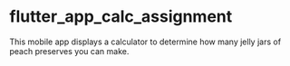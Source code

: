 # flutter_app_calc_assignment
This mobile app displays a calculator to determine how many jelly jars of peach preserves you can make.
